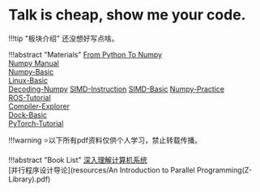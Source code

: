 # Talk is cheap, show me your code.

!!!tip "板块介绍"
    还没想好写点啥。

!!!abstract "Materials"
    [From Python To Numpy](https://www.labri.fr/perso/nrougier/from-python-to-numpy)  
    [Numpy Manual](https://numpy.org/doc/stable/user/basics.copies.html)  
    [Numpy-Basic](https://betterprogramming.pub/numpy-illustrated-the-visual-guide-to-numpy-3b1d4976de1d)  
    [Linux-Basic](https://101.lug.ustc.edu.cn/)  
    [Decoding-Numpy](https://towardsdatascience.com/decoding-the-performance-secret-of-worlds-most-popular-data-science-library-numpy-7a7da54b7d72)
    [SIMD-Instruction](https://users.ece.cmu.edu/~franzf/teaching/slides-18-645-simd.pdf)
    [SIMD-Basic](https://www.cnblogs.com/moonzzz/p/17806496.html)
    [Numpy-Practice](https://github.com/rougier/numpy-100)  
    [ROS-Tutorial](http://www.autolabor.com.cn/book/ROSTutorials/)  
    [Compiler-Explorer](https://godbolt.org)  
    [Dock-Basic](https://docs.docker.com/guides/workshop/)  
    [PyTorch-Tutorial](https://pytorch.org/tutorials/)

!!!warning
    :star:以下所有pdf资料仅供个人学习，禁止转载传播。

!!!abstract "Book List"
    [深入理解计算机系统](resources/深入理解计算机系统(第3版).pdf)  
    [并行程序设计导论](resources/An Introduction to Parallel Programming(Z-Library).pdf)

